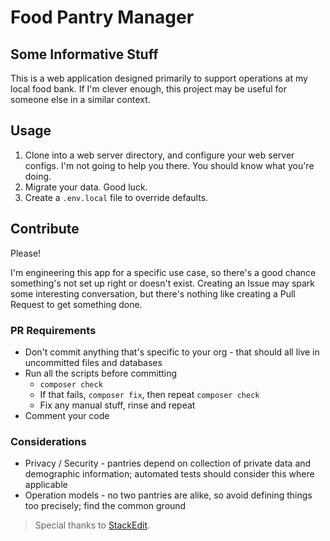 # Food Pantry Manager
## Some Informative Stuff
This is a web application designed primarily to support operations at my local food bank.  If I'm clever enough, this project may be useful for someone else in a similar context.
## Usage
1) Clone into a web server directory, and configure your web server configs.  I'm not going to help you there.  You should know what you're doing.
2) Migrate your data.  Good luck.
3) Create a `.env.local` file to override defaults.
## Contribute
Please!

I'm engineering this app for a specific use case, so there's a good chance something's not set up right or doesn't exist.  Creating an Issue may spark some interesting conversation, but there's nothing like creating a Pull Request to get something done.
### PR Requirements
* Don't commit anything that's specific to your org - that should all live in uncommitted files and databases
* Run all the scripts before committing
  * `composer check`
  * If that fails, `composer fix`, then repeat `composer check`
  * Fix any manual stuff, rinse and repeat
* Comment your code
### Considerations
* Privacy / Security - pantries depend on collection of private data and demographic information; automated tests should consider this where applicable
* Operation models - no two pantries are alike, so avoid defining things too precisely; find the common ground

> Special thanks to [StackEdit](https://stackedit.io/).
